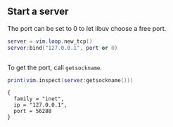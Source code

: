 ## Start a server

The port can be set to 0 to let libuv choose a free port.


```lua
server = vim.loop.new_tcp()
server:bind("127.0.0.1", port or 0)
```
```output[1](09/25/22 22:54:52)
```

To get the port, call `getsockname`.


```lua
print(vim.inspect(server:getsockname()))
```
```output[3](09/25/22 22:55:37)
{
  family = "inet",
  ip = "127.0.0.1",
  port = 56288
}
```
